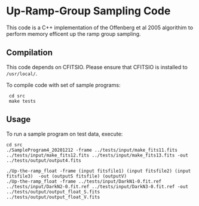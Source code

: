 # Up-Ramp-Group Sampling Code

This code is a C++ implementation of the Offenberg et al 2005 algorithim to perform memory efficent up the ramp group sampling.

## Compilation
This code depends on CFITSIO. Please ensure that CFITSIO is installed to `/usr/local/`.

To compile code with set of sample programs:

```
 cd src
 make tests
```

## Usage
To run a sample program on test data, execute:
```
cd src
./SampleProgram4_20201212 -frame ../tests/input/make_fits11.fits ../tests/input/make_fits12.fits ../tests/input/make_fits13.fits -out ../tests/output/output4.fits

./Up-the-ramp_float -frame (input fitsfile1) (input fitsfile2) (input fitsfile3)  -out (outputS fitsfile) (outputV)
./Up-the-ramp_float -frame ../tests/input/DarkN1-0.fit.ref ../tests/input/DarkN2-0.fit.ref ../tests/input/DarkN3-0.fit.ref -out ../tests/output/output_float_S.fits ../tests/output/output_float_V.fits

```
